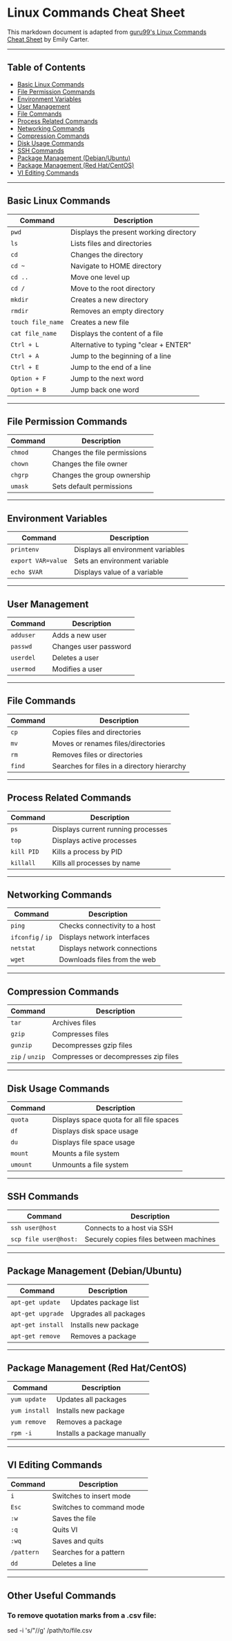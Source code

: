 # Linux Commands Cheat Sheet

This markdown document is adapted from [guru99's Linux Commands Cheat Sheet](https://www.guru99.com/linux-commands-cheat-sheet.html) by Emily Carter.

---

## Table of Contents

* [Basic Linux Commands](#basic-linux-commands)
* [File Permission Commands](#file-permission-commands)
* [Environment Variables](#environment-variables)
* [User Management](#user-management)
* [File Commands](#file-commands)
* [Process Related Commands](#process-related-commands)
* [Networking Commands](#networking-commands)
* [Compression Commands](#compression-commands)
* [Disk Usage Commands](#disk-usage-commands)
* [SSH Commands](#ssh-commands)
* [Package Management (Debian/Ubuntu)](#package-management-debianubuntu)
* [Package Management (Red Hat/CentOS)](#package-management-red-hatcentos)
* [VI Editing Commands](#vi-editing-commands)

---

## Basic Linux Commands

| Command           | Description                            |
| ----------------- | -------------------------------------- |
| `pwd`             | Displays the present working directory |
| `ls`              | Lists files and directories            |
| `cd`              | Changes the directory                  |
| `cd ~`            | Navigate to HOME directory             |
| `cd ..`           | Move one level up                      |
| `cd /`            | Move to the root directory             |
| `mkdir`           | Creates a new directory                |
| `rmdir`           | Removes an empty directory             |
| `touch file_name` | Creates a new file                     |
| `cat file_name`   | Displays the content of a file         |
| `Ctrl + L`        | Alternative to typing "clear + ENTER"  |
| `Ctrl + A`        | Jump to the beginning of a line        |
| `Ctrl + E`        | Jump to the end of a line              |
| `Option + F`      | Jump to the next word                  |
| `Option + B`      | Jump back one word                     |


---

## File Permission Commands

| Command | Description                  |
| ------- | ---------------------------- |
| `chmod` | Changes the file permissions |
| `chown` | Changes the file owner       |
| `chgrp` | Changes the group ownership  |
| `umask` | Sets default permissions     |

---

## Environment Variables

| Command            | Description                        |
| ------------------ | ---------------------------------- |
| `printenv`         | Displays all environment variables |
| `export VAR=value` | Sets an environment variable       |
| `echo $VAR`        | Displays value of a variable       |

---

## User Management

| Command   | Description           |
| --------- | --------------------- |
| `adduser` | Adds a new user       |
| `passwd`  | Changes user password |
| `userdel` | Deletes a user        |
| `usermod` | Modifies a user       |

---

## File Commands

| Command | Description                                 |
| ------- | ------------------------------------------- |
| `cp`    | Copies files and directories                |
| `mv`    | Moves or renames files/directories          |
| `rm`    | Removes files or directories                |
| `find`  | Searches for files in a directory hierarchy |

---

## Process Related Commands

| Command    | Description                        |
| ---------- | ---------------------------------- |
| `ps`       | Displays current running processes |
| `top`      | Displays active processes          |
| `kill PID` | Kills a process by PID             |
| `killall`  | Kills all processes by name        |

---

## Networking Commands

| Command           | Description                   |
| ----------------- | ----------------------------- |
| `ping`            | Checks connectivity to a host |
| `ifconfig` / `ip` | Displays network interfaces   |
| `netstat`         | Displays network connections  |
| `wget`            | Downloads files from the web  |

---

## Compression Commands

| Command         | Description                          |
| --------------- | ------------------------------------ |
| `tar`           | Archives files                       |
| `gzip`          | Compresses files                     |
| `gunzip`        | Decompresses gzip files              |
| `zip` / `unzip` | Compresses or decompresses zip files |

---

## Disk Usage Commands

| Command  | Description                              |
| -------- | ---------------------------------------- |
| `quota`  | Displays space quota for all file spaces |
| `df`     | Displays disk space usage                |
| `du`     | Displays file space usage                |
| `mount`  | Mounts a file system                     |
| `umount` | Unmounts a file system                   |

---

## SSH Commands

| Command               | Description                            |
| --------------------- | -------------------------------------- |
| `ssh user@host`       | Connects to a host via SSH             |
| `scp file user@host:` | Securely copies files between machines |

---

## Package Management (Debian/Ubuntu)

| Command           | Description           |
| ----------------- | --------------------- |
| `apt-get update`  | Updates package list  |
| `apt-get upgrade` | Upgrades all packages |
| `apt-get install` | Installs new package  |
| `apt-get remove`  | Removes a package     |

---

## Package Management (Red Hat/CentOS)

| Command       | Description                 |
| ------------- | --------------------------- |
| `yum update`  | Updates all packages        |
| `yum install` | Installs new package        |
| `yum remove`  | Removes a package           |
| `rpm -i`      | Installs a package manually |

---

## VI Editing Commands

| Command    | Description              |
| ---------- | ------------------------ |
| `i`        | Switches to insert mode  |
| `Esc`      | Switches to command mode |
| `:w`       | Saves the file           |
| `:q`       | Quits VI                 |
| `:wq`      | Saves and quits          |
| `/pattern` | Searches for a pattern   |
| `dd`       | Deletes a line           |

---

## Other Useful Commands

### To remove quotation marks from a .csv file:

sed -i 's/"//g' /path/to/file.csv
